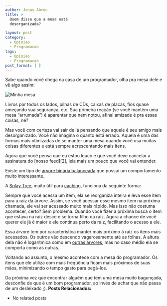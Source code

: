 ```yaml
---
author: Jonas Abreu
title: >
  Quem disse que a mesa está
  desorganizada?

layout: post
category:
  - Opiniao
  - Programacao
tags:
  - Opiniao
  - Programacao
post_format: [ ]
---
```

Sabe quando você chega na casa de um programador, olha pra mesa dele e vê algo assim:

![Minha mesa][1]

Livros por todos os lados, pilhas de CDs, caixas de placas, fios quase ameçando sua segurança, etc. Sua primeira reação (se você mantém uma mesa “arrumada”) é aparentar que nem notou, afinal amizade é pra essas coisas, né?

Mas você com certeza vai sair de lá pensando que aquele é seu amigo mais desorganizado. Você não imagina o quanto está errado. Aquela é uma das formas mais otimizadas de se manter uma mesa quando você usa muitas coisas diferentes e está sempre acrescentando mais itens.

Agora que você pensa que eu estou louco e que você deve cancelar a assinatura do [nosso feed][2], leia mais um pouco que você vai entender.

Existe um tipo de [árvore binária balanceada][3] que possui um comportamento muito interessante. 

A [Splay Tree][4], muito útil para [caching][5], funciona da seguinte forma:

Sempre que você acessa um item, ela se reorganiza inteira e leva esse item para a raiz da árvore. Assim, se você acessar esse mesmo item na próxima chamada, ele vai ser acessado muito mais rápido. Mas isso não costuma acontecer, certo? Sem problema. Quando você fizer a próxima busca o item que estava na raiz desce e se torna filho da raiz. Agora a chance de você querer ele já é maior e ele continua perto da raiz, facilitando o acesso a ele.

Essa árvore tem por característica manter mais próximo à raiz os itens mais acessados. Os outros vão descendo vagarosamente até as folhas. A altura dela não é logarítmica como em [outras árvores][6], mas no caso médio ela se comporta como as outras.

Voltando ao assunto, o mesmo acontece com a mesa do programador. Os itens que ele utiliza com mais freqüência ficam mais próximos de suas mãos, minimizando o tempo gasto para pegá-los.

Da próxima vez que encontrar alguém que tem uma mesa muito bagunçada, desconfie de que é um bom programador, ao invés de achar que não passa de um desleixado ;). 
**Posts Relacionados:** 
*   No related posts












 [1]: http://vidageek.net/public/images/mesa.jpg

 [3]: http://en.wikipedia.org/wiki/Self-balancing_binary_search_tree
 [4]: http://en.wikipedia.org/wiki/Splay_tree
 [5]: http://en.wikipedia.org/wiki/Cache
 [6]: http://en.wikipedia.org/wiki/AVL_tree




